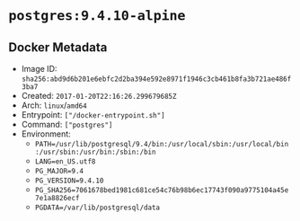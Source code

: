 # `postgres:9.4.10-alpine`

## Docker Metadata

- Image ID: `sha256:abd9d6b201e6ebfc2d2ba394e592e8971f1946c3cb461b8fa3b721ae486f3ba7`
- Created: `2017-01-20T22:16:26.299679685Z`
- Arch: `linux`/`amd64`
- Entrypoint: `["/docker-entrypoint.sh"]`
- Command: `["postgres"]`
- Environment:
  - `PATH=/usr/lib/postgresql/9.4/bin:/usr/local/sbin:/usr/local/bin:/usr/sbin:/usr/bin:/sbin:/bin`
  - `LANG=en_US.utf8`
  - `PG_MAJOR=9.4`
  - `PG_VERSION=9.4.10`
  - `PG_SHA256=7061678bed1981c681ce54c76b98b6ec17743f090a9775104a45e7e1a8826ecf`
  - `PGDATA=/var/lib/postgresql/data`
